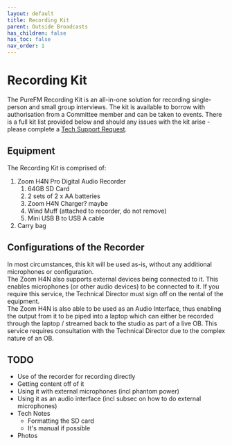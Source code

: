 ```yaml
---
layout: default
title: Recording Kit
parent: Outside Broadcasts
has_children: false
has_toc: false
nav_order: 1
---
```


# Recording Kit

The PureFM Recording Kit is an all-in-one solution for recording single-person and small group interviews. The kit is available to borrow with authorisation from a Committee member and can be taken to events. There is a full kit list provided below and should any issues with the kit arise - please complete a [Tech Support Request](https://thisispurefm.com/tsr).

## Equipment
The Recording Kit is comprised of:
1. Zoom H4N Pro Digital Audio Recorder
   1. 64GB SD Card
   2. 2 sets of 2 x AA batteries
   3. Zoom H4N Charger? maybe
   4. Wind Muff (attached to recorder, do not remove)
   5. Mini USB B to USB A cable
2. Carry bag

## Configurations of the Recorder
In most circumstances, this kit will be used as-is, without any additional microphones or configuration.  
The Zoom H4N also supports external devices being connected to it. This enables microphones (or other audio devices) to be connected to it. If you require this service, the Technical Director must sign off on the rental of the equipment.  
The Zoom H4N is also able to be used as an Audio Interface, thus enabling the output from it to be piped into a laptop which can either be recorded through the laptop / streamed back to the studio as part of a live OB. This service requires consultation with the Technical Director due to the complex nature of an OB. 

## TODO
* Use of the recorder for recording directly
* Getting content off of it
* Using it with external microphones (incl phantom power)
* Using it as an audio interface (incl subsec on how to do external microphones)
* Tech Notes
  * Formatting the SD card
  * It's manual if possible
* Photos